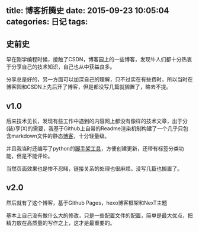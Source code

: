 title: 博客折腾史
date: 2015-09-23 10:05:04
categories: 日记
tags:
---

## 史前史
早在刚学编程时候，接触了CSDN，博客园上的一些博客，发现牛人们都十分热衷于分享自己的技术知识，自己也从中获益良多。
<!--more-->
分享总是好的，另一方面可以加深自己的理解，只不过实在有些费时，所以当时在博客园和CSDN上先后开了博客，但是都没写几篇就搁置了，略去不提。

## v1.0 
后来技术见长，发现有些工作中遇到的内容网上都没有像样的技术文章，出于分(装)享(X)的需要，我基于Github上自带的Readme渲染机制构建了一个几乎只包含markdown文件的静态[博客](https://github.com/yimun/Blog/blob/master/README.md)，十分轻量级。

并且我当时还编写了python的[脚手架工具](https://github.com/yimun/Blog/blob/master/blogs/001.%E5%85%B3%E4%BA%8E%E6%9C%AC%E5%8D%9A%E5%AE%A2%E7%9A%84%E6%9E%84%E5%BB%BA/README.md)，方便创建更新，还带有标签分类功能，但是不能评论。

当然页面效果也是惨不忍睹，链接关系的处理也很麻烦。没写几篇也搁置了。

## v2.0
然后就有了这个博客，基于Github Pages，hexo博客框架和NexT主题

基本上自己没有做什么大的修改，只是一些配置文件的配置，简单是最大优点，把精力放在高质量的写作之上，这才是最重要的。


